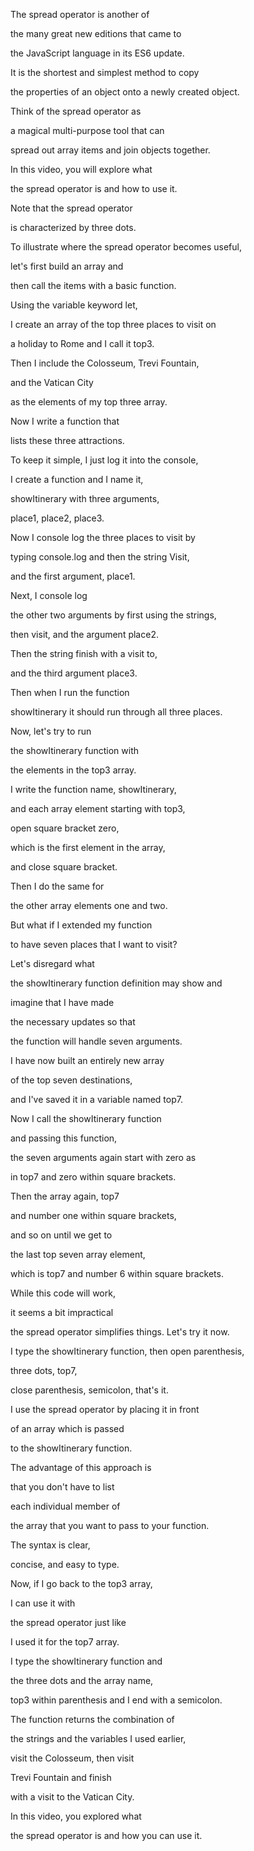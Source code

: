 The spread operator is another of 

the many great new editions that came to 

the JavaScript language in its ES6 update. 

It is the shortest and simplest method to copy 

the properties of an object onto a newly created object. 

Think of the spread operator as 

a magical multi-purpose tool that can 

spread out array items and join objects together. 

In this video, you will explore what 

the spread operator is and how to use it. 

Note that the spread operator 

is characterized by three dots. 

To illustrate where the spread operator becomes useful, 

let's first build an array and 

then call the items with a basic function. 

Using the variable keyword let, 

I create an array of the top three places to visit on 

a holiday to Rome and I call it top3. 

Then I include the Colosseum, Trevi Fountain, 

and the Vatican City 

as the elements of my top three array. 

Now I write a function that 

lists these three attractions. 

To keep it simple, I just log it into the console, 

I create a function and I name it, 

showItinerary with three arguments, 

place1, place2, place3. 

Now I console log the three places to visit by 

typing console.log and then the string Visit, 

and the first argument, place1. 

Next, I console log 

the other two arguments by first using the strings, 

then visit, and the argument place2. 

Then the string finish with a visit to, 

and the third argument place3. 

Then when I run the function 

showItinerary it should run through all three places. 

Now, let's try to run 

the showItinerary function with 

the elements in the top3 array. 

I write the function name, showItinerary, 

and each array element starting with top3, 

open square bracket zero, 

which is the first element in the array, 

and close square bracket. 

Then I do the same for 

the other array elements one and two. 

But what if I extended my function 

to have seven places that I want to visit? 

Let's disregard what 

the showItinerary function definition may show and 

imagine that I have made 

the necessary updates so that 

the function will handle seven arguments. 

I have now built an entirely new array 

of the top seven destinations, 

and I've saved it in a variable named top7. 

Now I call the showItinerary function 

and passing this function, 

the seven arguments again start with zero as 

in top7 and zero within square brackets. 

Then the array again, top7 

and number one within square brackets, 

and so on until we get to 

the last top seven array element, 

which is top7 and number 6 within square brackets. 

While this code will work, 

it seems a bit impractical 

the spread operator simplifies things. Let's try it now. 

I type the showItinerary function, then open parenthesis, 

three dots, top7, 

close parenthesis, semicolon, that's it. 

I use the spread operator by placing it in front 

of an array which is passed 

to the showItinerary function. 

The advantage of this approach is 

that you don't have to list 

each individual member of 

the array that you want to pass to your function. 

The syntax is clear, 

concise, and easy to type. 

Now, if I go back to the top3 array, 

I can use it with 

the spread operator just like 

I used it for the top7 array. 

I type the showItinerary function and 

the three dots and the array name, 

top3 within parenthesis and I end with a semicolon. 

The function returns the combination of 

the strings and the variables I used earlier, 

visit the Colosseum, then visit 

Trevi Fountain and finish 

with a visit to the Vatican City. 

In this video, you explored what 

the spread operator is and how you can use it.